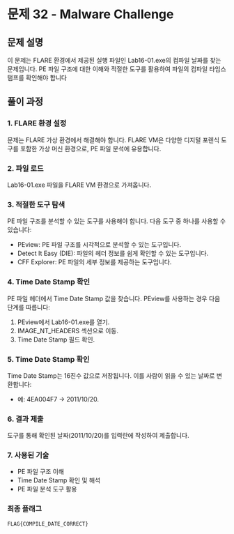 # 문제 32 - Malware Challenge

## 문제 설명
이 문제는 FLARE 환경에서 제공된 실행 파일인 Lab16-01.exe의 컴파일 날짜를 찾는 문제입니다. PE 파일 구조에 대한 이해와 적절한 도구를 활용하여 파일의 컴파일 타임스탬프를 확인해야 합니다

## 풀이 과정

### 1. FLARE 환경 설정
문제는 FLARE 가상 환경에서 해결해야 합니다. FLARE VM은 다양한 디지털 포렌식 도구를 포함한 가상 머신 환경으로, PE 파일 분석에 유용합니다.

### 2. 파일 로드
Lab16-01.exe 파일을 FLARE VM 환경으로 가져옵니다.

### 3. 적절한 도구 탐색
PE 파일 구조를 분석할 수 있는 도구를 사용해야 합니다. 다음 도구 중 하나를 사용할 수 있습니다:
- PEview: PE 파일 구조를 시각적으로 분석할 수 있는 도구입니다.
- Detect It Easy (DIE): 파일의 헤더 정보를 쉽게 확인할 수 있는 도구입니다.
- CFF Explorer: PE 파일의 세부 정보를 제공하는 도구입니다.

### 4. Time Date Stamp 확인
PE 파일 헤더에서 Time Date Stamp 값을 찾습니다. PEview를 사용하는 경우 다음 단계를 따릅니다:
1. PEview에서 Lab16-01.exe를 열기.
2. IMAGE_NT_HEADERS 섹션으로 이동.
3. Time Date Stamp 필드 확인.

### 5. Time Date Stamp 확인
Time Date Stamp는 16진수 값으로 저장됩니다. 이를 사람이 읽을 수 있는 날짜로 변환합니다:
- 예: 4EA004F7 → 2011/10/20.

### 6. 결과 제출
도구를 통해 확인된 날짜(2011/10/20)를 입력란에 작성하여 제출합니다.

### 7. 사용된 기술
- PE 파일 구조 이해
- Time Date Stamp 확인 및 해석
- PE 파일 분석 도구 활용

### 최종 플래그
```
FLAG{COMPILE_DATE_CORRECT}
```